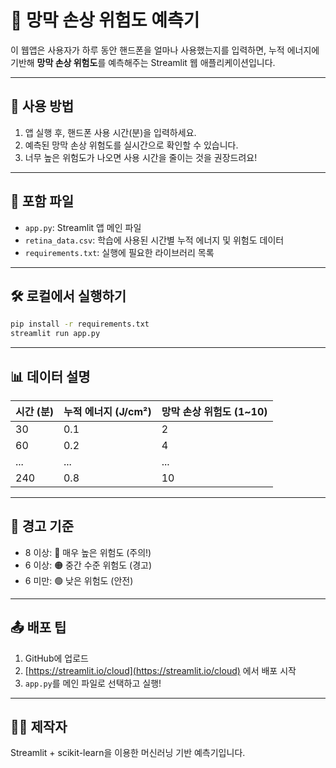 # 📱 망막 손상 위험도 예측기

이 웹앱은 사용자가 하루 동안 핸드폰을 얼마나 사용했는지를 입력하면,
누적 에너지에 기반해 **망막 손상 위험도**를 예측해주는 Streamlit 웹 애플리케이션입니다.

---

## 🧠 사용 방법
1. 앱 실행 후, 핸드폰 사용 시간(분)을 입력하세요.
2. 예측된 망막 손상 위험도를 실시간으로 확인할 수 있습니다.
3. 너무 높은 위험도가 나오면 사용 시간을 줄이는 것을 권장드려요!

---

## 💾 포함 파일
- `app.py`: Streamlit 앱 메인 파일
- `retina_data.csv`: 학습에 사용된 시간별 누적 에너지 및 위험도 데이터
- `requirements.txt`: 실행에 필요한 라이브러리 목록

---

## 🛠️ 로컬에서 실행하기
```bash
pip install -r requirements.txt
streamlit run app.py
```

---

## 📊 데이터 설명
| 시간 (분) | 누적 에너지 (J/cm²) | 망막 손상 위험도 (1~10) |
|-----------|---------------------|--------------------------|
| 30        | 0.1                 | 2                        |
| 60        | 0.2                 | 4                        |
| ...       | ...                 | ...                      |
| 240       | 0.8                 | 10                       |

---

## 📌 경고 기준
- 8 이상: 🔴 매우 높은 위험도 (주의!)
- 6 이상: 🟠 중간 수준 위험도 (경고)
- 6 미만: 🟢 낮은 위험도 (안전)

---

## 📤 배포 팁
1. GitHub에 업로드
2. [https://streamlit.io/cloud](https://streamlit.io/cloud) 에서 배포 시작
3. `app.py`를 메인 파일로 선택하고 실행!

---

## 🧑‍💻 제작자
Streamlit + scikit-learn을 이용한 머신러닝 기반 예측기입니다.
